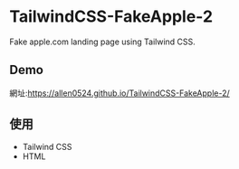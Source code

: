 # TailwindCSS-FakeApple-2
Fake apple.com landing page using Tailwind CSS.

## Demo
網址:https://allen0524.github.io/TailwindCSS-FakeApple-2/

## 使用 
* Tailwind CSS
* HTML
